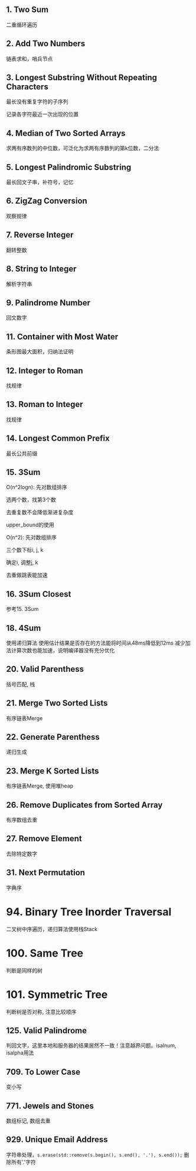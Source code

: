 ## 1. Two Sum

二重循环遍历

## 2. Add Two Numbers

链表求和，哨兵节点

## 3. Longest Substring Without Repeating Characters

最长没有重复字符的子序列

记录各字符最近一次出现的位置

## 4. Median of Two Sorted Arrays

求两有序数列的中位数，可泛化为求两有序数列的第k位数，二分法

## 5. Longest Palindromic Substring

最长回文子串，补符号，记忆

## 6. ZigZag Conversion

观察规律

## 7. Reverse Integer

翻转整数

## 8. String to Integer

解析字符串

## 9. Palindrome Number

回文数字

## 11. Container with Most Water

条形图最大面积，归纳法证明

## 12. Integer to Roman

找规律

## 13. Roman to Integer

找规律

## 14. Longest Common Prefix

最长公共前缀

## 15. 3Sum

O(n^2logn): 先对数组排序

选两个数，找第3个数

去重复数不会降低渐进复杂度

upper_bound的使用

O(n^2): 先对数组排序

三个数下标i, j, k

确定i, 调整j, k

去重做跳表能加速

## 16. 3Sum Closest

参考15. 3Sum

## 18. 4Sum
使用递归算法
使用估计结果是否存在的方法能将时间从48ms降低到12ms
减少加法计算次数也能加速，说明编译器没有充分优化

## 20. Valid Parenthess

括号匹配, 栈

## 21. Merge Two Sorted Lists

有序链表Merge

## 22. Generate Parenthess

递归生成

## 23. Merge K Sorted Lists 

有序链表Merge, 使用堆heap

## 26. Remove Duplicates from Sorted Array

有序数组去重

## 27. Remove Element

去除特定数字

## 31. Next Permutation

字典序

# 94. Binary Tree Inorder Traversal

二叉树中序遍历，递归算法使用栈Stack

# 100. Same Tree

判断是同样的树

# 101. Symmetric Tree

判断树是否对称, 注意比较顺序

## 125. Valid Palindrome

判回文字，这里本地和服务器的结果居然不一致！注意越界问题。isalnum, isalpha用法

## 709. To Lower Case

变小写

## 771. Jewels and Stones

数组标记, 数组去重

## 929. Unique Email Address

字符串处理，`s.erase(std::remove(s.begin(), s.end(), '.'), s.end());` 删除所有'.'字符
